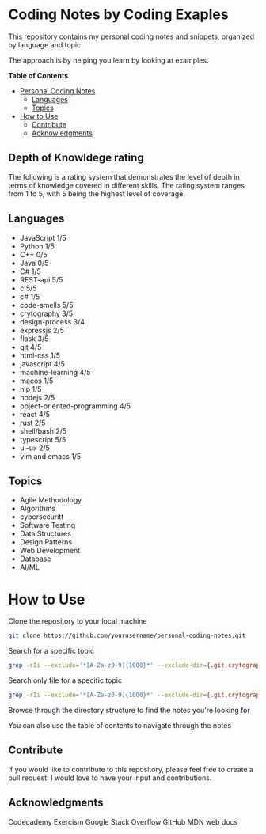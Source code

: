 # Coding Notes by Coding Exaples


This repository contains my personal coding notes and snippets, organized by language and topic.

The approach is by helping you learn by looking at examples.

<!-- markdown-toc start - Don't edit this section. Run M-x markdown-toc-refresh-toc -->
**Table of Contents**

- [Personal Coding Notes](#personal-coding-notes)
    - [Languages](#languages)
    - [Topics](#topics)
- [How to Use](#how-to-use)
    - [Contribute](#contribute)
    - [Acknowledgments](#acknowledgments)

<!-- markdown-toc end -->

## Depth of Knowldege rating
The following is a rating system that demonstrates the level of depth in terms of knowledge covered in different skills. The rating system ranges from 1 to 5, with 5 being the highest level of coverage.

## Languages
* JavaScript 1/5
* Python 1/5
* C++ 0/5
* Java 0/5
* C# 1/5
* REST-api 5/5
* c 5/5
* c# 1/5
* code-smells 5/5
* crytography 3/5
* design-process 3/4
* expressjs 2/5
* flask 3/5
* git 4/5
* html-css 1/5
* javascript 4/5
* machine-learning 4/5
* macos 1/5
* nlp 1/5
* nodejs 2/5
* object-oriented-programming 4/5
* react 4/5
* rust 2/5
* shell/bash 2/5
* typescript 5/5
* ui-ux 2/5
* vim and emacs 1/5

## Topics
* Agile Methodology
* Algorithms
* cybersecuritt
* Software Testing
* Data Structures
* Design Patterns
* Web Development
* Database
* AI/ML

# How to Use
Clone the repository to your local machine
```sh
git clone https://github.com/yourusername/personal-coding-notes.git
```

Search for a specific topic
```sh
grep -rIi --exclude='*[A-Za-z0-9]{1000}*' --exclude-dir={.git,crytography_utility_tool,node_modules} "{TOPIC}" .
```


Search only file for a specific topic
```sh
grep -rIi --exclude='*[A-Za-z0-9]{1000}*' --exclude-dir={.git,crytography_utility_tool,node_modules} "{TOPIC}" . | awk '{print $1}'
```

Browse through the directory structure to find the notes you're looking for

You can also use the table of contents to navigate through the notes

## Contribute
If you would like to contribute to this repository, please feel free to create a pull request. I would love to have your input and contributions.

## Acknowledgments
Codecademy
Exercism
Google
Stack Overflow
GitHub
MDN web docs
